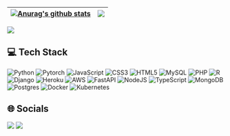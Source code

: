 | <a href="https://github.com/hi-im67xuanOuO"><img align="center" src="https://github-readme-stats.anuraghazra1.vercel.app/api?username=hi-im67xuanOuO&show_icons=true&include_all_commits=true&theme=buefy&hide_border=true" alt="Anurag's github stats" /></a>  |  <a href="[https://github.com/anuraghazra/github-readme-stats](https://github.com/hi-im67xuanOuO)"><img align="center" src="https://github-readme-stats.anuraghazra1.vercel.app/api/top-langs/?username=hi-im67xuanOuO&layout=compact&theme=buefy&hide_border=true" /></a> |
| ------------- | ------------- |
<a href="https://visitcount.itsvg.in">
  <img src="https://visitcount.itsvg.in/api?id=hi-im67xuanOuO&label=Profile%20Views&color=0&icon=1&pretty=false" />
</a>
        
## 💻 Tech Stack
![Python](https://img.shields.io/badge/python-3670A0?style=for-the-badge&logo=python&logoColor=ffdd54) 
![Pytorch](https://img.shields.io/badge/Pytorch-14354C?style=for-the-badge&logo=python&logoColor=white) 
![JavaScript](https://img.shields.io/badge/javascript-%23323330.svg?style=for-the-badge&logo=javascript&logoColor=%23F7DF1E) 
![CSS3](https://img.shields.io/badge/css3-%231572B6.svg?style=for-the-badge&logo=css3&logoColor=white) 
![HTML5](https://img.shields.io/badge/html5-%23E34F26.svg?style=for-the-badge&logo=html5&logoColor=white) 
![MySQL](https://img.shields.io/badge/mysql-%2300f.svg?style=for-the-badge&logo=mysql&logoColor=white) 
![PHP](https://img.shields.io/badge/PHP-777BB4?style=for-the-badge&logo=php&logoColor=white) 
![R](https://img.shields.io/badge/R-276DC3?style=for-the-badge&logo=r&logoColor=white) 
![Django](https://img.shields.io/badge/Django-092E20?style=for-the-badge&logo=django&logoColor=white) 
![Heroku](https://img.shields.io/badge/Heroku-430098?style=for-the-badge&logo=heroku&logoColor=white) 
![AWS](https://img.shields.io/badge/Amazon_AWS-232F3E?style=for-the-badge&logo=amazon-aws&logoColor=white) 
![FastAPI](https://img.shields.io/badge/FastAPI-005571?style=for-the-badge&logo=fastapi) 
![NodeJS](https://img.shields.io/badge/node.js-6DA55F?style=for-the-badge&logo=node.js&logoColor=white) 
![TypeScript](https://img.shields.io/badge/typescript-%23007ACC.svg?style=for-the-badge&logo=typescript&logoColor=white) 
![MongoDB](https://img.shields.io/badge/MongoDB-%234ea94b.svg?style=for-the-badge&logo=mongodb&logoColor=white)
![Postgres](https://img.shields.io/badge/postgres-%23316192.svg?style=for-the-badge&logo=postgresql&logoColor=white) 
![Docker](https://img.shields.io/badge/docker-%230db7ed.svg?style=for-the-badge&logo=docker&logoColor=white) 
![Kubernetes](https://img.shields.io/badge/kubernetes-%23326ce5.svg?style=for-the-badge&logo=kubernetes&logoColor=white)
        
## 🌐 Socials

<div> 
  <a href = "mailto:67xuan1379@gmail.com"><img src="https://img.shields.io/badge/Gmail-D14836?style=for-the-badge&logo=gmail&logoColor=white" target="_blank"></a>
  <a href="https://www.linkedin.com/in/chinghsuan-liu-99047b266/" target="_blank"><img src="https://img.shields.io/badge/-LinkedIn-%230077B5?style=for-the-badge&logo=linkedin&logoColor=white" target="_blank"></a>
</div>
<!-- https://img.shields.io/badge/Medium-12100E?style=for-the-badge&logo=medium&logoColor=white -->
<!-- https://img.shields.io/badge/YouTube-FF0000?style=for-the-badge&logo=youtube&logoColor=white -->
   


<!--
### Hi there 👋

**hi-im67xuanOuO/hi-im67xuanOuO** is a ✨ _special_ ✨ repository because its `README.md` (this file) appears on your GitHub profile.

Here are some ideas to get you started:

- 🔭 I’m currently working on ...
- 🌱 I’m currently learning ...
- 👯 I’m looking to collaborate on ...
- 🤔 I’m looking for help with ...
- 💬 Ask me about ...
- 📫 How to reach me: ...
- 😄 Pronouns: ...
- ⚡ Fun fact: ...
-->
